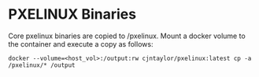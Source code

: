 PXELINUX Binaries
=================

Core pxelinux binaries are copied to /pxelinux. Mount a docker volume to the
container and execute a copy as follows:

    docker --volume=<host_vol>:/output:rw cjntaylor/pxelinux:latest cp -a /pxelinux/* /output
